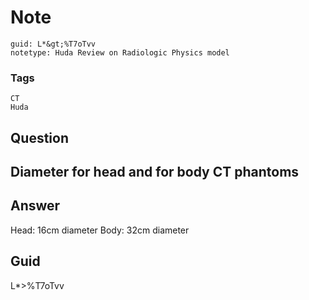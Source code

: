 # Note
```
guid: L*&gt;%T7oTvv
notetype: Huda Review on Radiologic Physics model
```

### Tags
```
CT
Huda
```

## Question
<h2>Diameter for head and for body CT phantoms</h2>

## Answer
<section>
<p>Head: 16cm diameter
Body: 32cm diameter</p>


</section>

## Guid
L*>%T7oTvv
